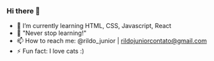 ### Hi there 👋

- 🌱 I’m currently learning HTML, CSS, Javascript, React
- 💬 "Never stop learning!"
- 📫 How to reach me: @rildo_junior | rildojuniorcontato@gmail.com
- ⚡ Fun fact: I love cats :)

